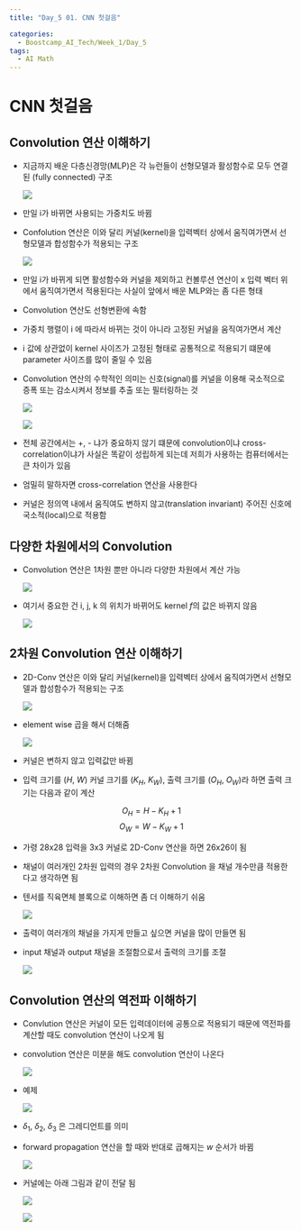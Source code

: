```yaml
---
title: "Day_5 01. CNN 첫걸음"

categories:
  - Boostcamp_AI_Tech/Week_1/Day_5
tags:
  - AI Math
---
```


# CNN 첫걸음

## Convolution 연산 이해하기

- 지금까지 배운 다층신경망(MLP)은 각 뉴런들이 선형모델과 활성함수로 모두 연결된 (fully connected) 구조

    ![](./img/2021-08-06-10-04-06.png)

- 만일 i가 바뀌면 사용되는 가중치도 바뀜

- Confolution 연산은 이와 달리 커널(kernel)을 입력벡터 상에서 움직여가면서 선형모델과 합성함수가 적용되는 구조
  
    ![](./img/2021-08-06-10-06-08.png)

- 만일 i가 바뀌게 되면 활성함수와 커널을 제외하고 컨볼루션 연산이 x 입력 벡터 위에서 움직여가면서 적용된다는 사실이 앞에서 배운 MLP와는 좀 다른 형태
- Convolution 연산도 선형변환에 속함
- 가중치 행렬이 i 에 따라서 바뀌는 것이 아니라 고정된 커널을 움직여가면서 계산
- i 값에 상관없이 kernel 사이즈가 고정된 형태로 공통적으로 적용되기 떄문에 parameter 사이즈를 많이 줄일 수 있음

- Convolution 연산의 수학적인 의미는 신호(signal)를 커널을 이용해 국소적으로 증폭 또는 감소시켜서 정보를 추출 또는 필터링하는 것

    ![](./img/2021-08-06-10-12-11.png)

    ![](./img/2021-08-06-10-13-01.png)

- 전체 공간에서는 +, - 냐가 중요하지 않기 떄문에 convolution이냐 cross-correlation이냐가 사실은 똑같이 성립하게 되는데 저희가 사용하는 컴퓨터에서는 큰 차이가 있음
- 엄밀히 말하자면 cross-correlation 연산을 사용한다

- 커널은 정의역 내에서 움직여도 변하지 않고(translation invariant) 주어진 신호에 국소적(local)으로 적용함

## 다양한 차원에서의 Convolution

- Convolution 연산은 1차원 뿐만 아니라 다양한 차원에서 계산 가능

    ![](./img/2021-08-06-10-17-36.png)

- 여기서 중요한 건 i, j, k 의 위치가 바뀌어도 kernel $f$의 값은 바뀌지 않음

    ![](./img/2021-08-06-10-18-49.png)

## 2차원 Convolution 연산 이해하기

- 2D-Conv 연산은 이와 달리 커널(kernel)을 입력벡터 상에서 움직여가면서 선형모델과 합성함수가 적용되는 구조

    ![](./img/2021-08-06-10-21-04.png)

- element wise 곱을 해서 더해줌

    ![](./img/2021-08-06-10-22-12.png)

- 커널은 변하지 않고 입력값만 바뀜

- 입력 크기를 ($H$, $W$) 커널 크기를 ($K_H$, $K_W$), 출력 크기를 ($O_H$, $O_W$)라 하면 출력 크기는 다음과 같이 계산

$$ O_H = H - K_H + 1$$
$$ O_W = W - K_W + 1$$

- 가령 28x28 입력을 3x3 커널로 2D-Conv 연산을 하면 26x26이 됨

- 채널이 여러개인 2차원 입력의 경우 2차원 Convolution 을 채널 개수만큼 적용한다고 생각하면 됨
- 텐서를 직육면체 블록으로 이해하면 좀 더 이해하기 쉬움

    ![](./img/2021-08-06-10-26-23.png)

-  출력이 여러개의 채널을 가지게 만들고 싶으면 커널을 많이 만들면 됨
-  input 채널과 output 채널을 조절함으로서 출력의 크기를 조절

    ![](./img/2021-08-06-10-27-49.png)

## Convolution 연산의 역전파 이해하기

- Convlution 연산은 커널이 모든 입력데이터에 공통으로 적용되기 때문에 역전파를 계산할 때도 convolution 연산이 나오게 됨
- convolution 연산은 미분을 해도 convolution 연산이 나온다
 
    ![](./img/2021-08-06-10-30-54.png)

- 예제

    ![](./img/2021-08-06-10-32-44.png)

- $\delta_1$, $\delta_2$, $\delta_3$ 은 그레디언트를 의미
- forward propagation 연산을 할 때와 반대로 곱해지는 $w$ 순서가 바뀜

    ![](./img/2021-08-06-10-34-49.png)

- 커널에는 아래 그림과 같이 전달 됨

    ![](./img/2021-08-06-10-36-36.png)

    ![](./img/2021-08-06-10-37-49.png)







